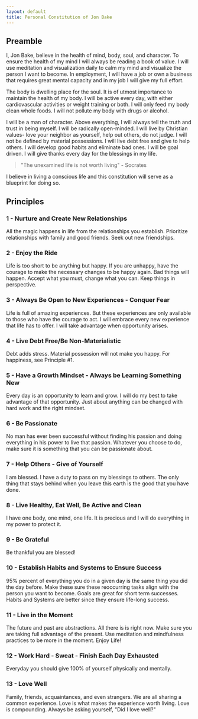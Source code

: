 ```yaml
---
layout: default
title: Personal Constitution of Jon Bake
---
```


## Preamble

I, Jon Bake, believe in the health of mind, body, soul, and character.  To ensure the health of my mind I will always be reading a book of value.  I will use meditation and visualization daily to calm my mind and visualize the person I want to become.  In employment, I will have a job or own a business that requires great mental capacity and in my job I will give my full effort.

The body is dwelling place for the soul.  It is of utmost importance to maintain the health of my body.  I will be active every day, with either cardiovascular activities or weight training or both.  I will only feed my body clean whole foods.  I will not pollute my body with drugs or alcohol.

I will be a man of character.  Above everything, I will always tell the truth and trust in being myself.  I will be radically open-minded. I will live by Christian values- love your neighbor as yourself, help out others, do not judge.  I will not be defined by material possessions.  I will live debt free and give to help others.  I will develop good habits and eliminate bad ones.  I will be goal driven.  I will give thanks every day for the blessings in my life.

> "The unexamined life is not worth living" - Socrates

I believe in living a conscious life and this constitution will serve as a blueprint for doing so.

## Principles

### 1 - Nurture and Create New Relationships

All the magic happens in life from the relationships you establish. Prioritize relationships with family and good friends. Seek out new friendships.

### 2 - Enjoy the Ride

Life is too short to be anything but happy. If you are unhappy, have the courage to make the
necessary changes to be happy again. Bad things will happen. Accept what you must, change
what you can. Keep things in perspective.

### 3 - Always Be Open to New Experiences - Conquer Fear

Life is full of amazing experiences. But these experiences are only available to those who have the courage to act. I
will embrace every new experience that life has to offer. I will take advantage when opportunity arises.

### 4 - Live Debt Free/Be Non-Materialistic

Debt adds stress. Material possession will not make you happy. For happiness, see Principle #1.

### 5 - Have a Growth Mindset - Always be Learning Something New

Every day is an opportunity to learn and grow. I will do my best to take advantage of that
opportunity. Just about anything can be changed with hard work and the right mindset.

### 6 - Be Passionate

No man has ever been successful without finding his passion and doing everything in his power
to live that passion. Whatever you choose to do, make sure it is something that you can be
passionate about.

### 7 - Help Others - Give of Yourself

I am blessed. I have a duty to pass on my blessings to others. The only thing that stays behind
when you leave this earth is the good that you have done.

### 8 - Live Healthy, Eat Well, Be Active and Clean

I have one body, one mind, one life. It is precious and I will do everything in my power to protect
it.

### 9 - Be Grateful

Be thankful you are blessed!

### 10 - Establish Habits and Systems to Ensure Success

95% percent of everything you do in a given day is the same thing you did the day before. Make these sure these reoccurring tasks align with the person you want to become. Goals are great for short term successes. Habits and Systems are better since they ensure life-long success.

### 11 - Live in the Moment

The future and past are abstractions. All there is is right now. Make sure you are taking full
advantage of the present. Use meditation and mindfulness practices to be more in the moment.
Enjoy Life!

### 12 - Work Hard - Sweat - Finish Each Day Exhausted

Everyday you should give 100% of yourself physically and mentally.

### 13 - Love Well

Family, friends, acquaintances, and even strangers. We are all sharing a common experience. Love is what makes the experience worth living. Love is compounding. Always be asking yourself, "Did I love well?"
